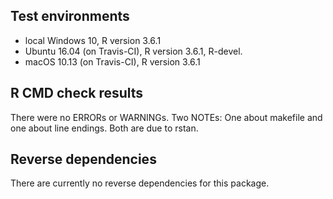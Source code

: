 ## Test environments
* local Windows 10, R version 3.6.1
* Ubuntu 16.04 (on Travis-CI), R version 3.6.1, R-devel.
* macOS 10.13 (on Travis-CI), R version 3.6.1

## R CMD check results
There were no ERRORs or WARNINGs. Two NOTEs: One about makefile and one about
line endings. Both are due to rstan.

## Reverse dependencies
There are currently no reverse dependencies for this package.
